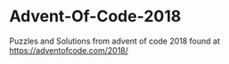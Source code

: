 # Advent-Of-Code-2018
Puzzles and Solutions from advent of code 2018 found at https://adventofcode.com/2018/
